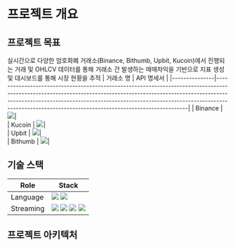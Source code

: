 # 프로젝트 개요

## 프로젝트 목표

실시간으로 다양한 암호화폐 거래소(Binance, Bithumb, Upbit, Kucoin)에서 진행되는 거래 및 OHLCV 데이터를 통해 거래소 간 발생하는 매매차익을 기반으로 지표 생성 및 대시보드를 통해 시장 현황을 추적
| 거래소 명          | API 명세서                                                                                                                                                                                                                                                                                                         |
|---------------|--------------------------------------------------------------------------------------------------------------------------------------------------------------------------------------------------------------------------------------------------------------------------------------------------------------|
| Binance      |  [<img src="https://img.shields.io/badge/Postman-FF6C37?style=flat&logo=postman&logoColor=white"/>](https://documenter.getpostman.com/view/27584637/2sAXjKZXov#b547fa42-6070-488e-9c46-52a83d084d24)|      
| Kucoin      |  [<img src="https://img.shields.io/badge/Postman-FF6C37?style=flat&logo=postman&logoColor=white"/>](https://documenter.getpostman.com/view/27584637/2sAXjKZXov#dd9fe277-b6c5-4133-9dcc-fb167abf2552)|  
| Upbit      |  [<img src="https://img.shields.io/badge/Postman-FF6C37?style=flat&logo=postman&logoColor=white"/>](https://documenter.getpostman.com/view/27584637/2sAXjKZXov#8a0778fa-7e8d-40f2-961d-7ee54de98141)|  
| Bithumb      |  [<img src="https://img.shields.io/badge/Postman-FF6C37?style=flat&logo=postman&logoColor=white"/>](https://documenter.getpostman.com/view/27584637/2sAXjKZXov#4e422bbd-10cf-48e2-9100-995603f0eef8)|  

## 기술 스택

| Role          | Stack                                                                                                                                                                                                                                                                                                        |
|---------------|--------------------------------------------------------------------------------------------------------------------------------------------------------------------------------------------------------------------------------------------------------------------------------------------------------------|
| Language      |  <img src="https://img.shields.io/badge/Rust-DC322F?style=flat&logo=rust&logoColor=black"/> <img src="https://img.shields.io/badge/Python-3776AB?style=flat&logo=python&logoColor=yellow"/> |                                                                                                                                                                                           
| Streaming | <img src="https://img.shields.io/badge/Kafka-231F20?style=flat&logo=Apachekafka&logoColor=white"/> <img src="https://img.shields.io/badge/Spark-E25A1C?style=flat&logo=apache spark&logoColor=white"/> <img src="https://img.shields.io/badge/MySQL-4479A1?style=flat&logo=Mysql&logoColor=white"/> <img src="https://img.shields.io/badge/Grafana-F46800?style=flat&logo=Grafana&logoColor=white"/>      |

## 프로젝트 아키텍처

